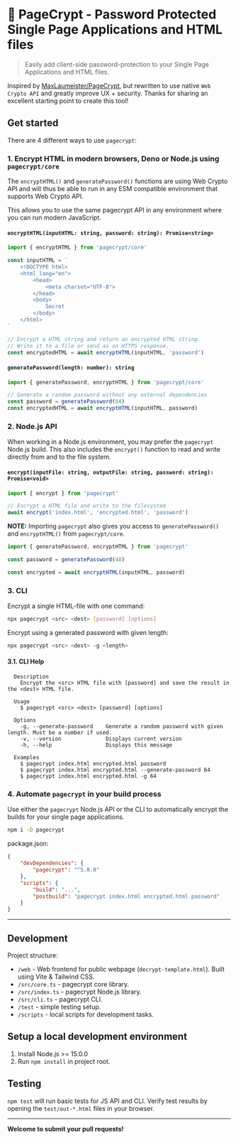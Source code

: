 # 🔐 PageCrypt - Password Protected Single Page Applications and HTML files

> Easily add client-side password-protection to your Single Page Applications and HTML files.

Inspired by [MaxLaumeister/PageCrypt](https://github.com/MaxLaumeister/PageCrypt), but rewritten to use native `Web Crypto API` and greatly improve UX + security. Thanks for sharing an excellent starting point to create this tool!

## Get started

There are 4 different ways to use `pagecrypt`:

### 1. Encrypt HTML in modern browsers, Deno or Node.js using `pagecrypt/core`

The `encryptHTML()` and `generatePassword()` functions are using Web Crypto API and will thus be able to run in any ESM compatible environment that supports Web Crypto API.

This allows you to use the same pagecrypt API in any environment where you can run modern JavaScript.

#### `encryptHTML(inputHTML: string, password: string): Promise<string>`

```js
import { encryptHTML } from 'pagecrypt/core'

const inputHTML = `
    <!DOCTYPE html>
    <html lang="en">
        <head>
            <meta charset="UTF-8">
        </head>
        <body>
            Secret
        </body>
    </html>
`

// Encrypt a HTML string and return an encrypted HTML string.
// Write it to a file or send as an HTTPS response.
const encryptedHTML = await encryptHTML(inputHTML, 'password')
```

#### `generatePassword(length: number): string`

```js
import { generatePassword, encryptHTML } from 'pagecrypt/core'

// Generate a random password without any external dependencies
const password = generatePassword(64)
const encryptedHTML = await encryptHTML(inputHTML, password)
```

### 2. Node.js API

When working in a Node.js environment, you may prefer the `pagecrypt` Node.js build. This also includes the `encrypt()` function to read and write directly from and to the file system.

#### `encrypt(inputFile: string, outputFile: string, password: string): Promise<void>`

```js
import { encrypt } from 'pagecrypt'

// Encrypt a HTML file and write to the filesystem
await encrypt('index.html', 'encrypted.html', 'password')
```

**NOTE:** Importing `pagecrypt` also gives you access to `generatePassword()` and `encryptHTML()` from `pagecrypt/core`.

```js
import { generatePassword, encryptHTML } from 'pagecrypt'

const password = generatePassword(48)

const encrypted = await encryptHTML(inputHTML, password)
```

### 3. CLI

Encrypt a single HTML-file with one command:

```sh
npx pagecrypt <src> <dest> [password] [options]
```

Encrypt using a generated password with given length:

```sh
npx pagecrypt <src> <dest> -g <length>
```

#### 3.1. CLI Help

```
  Description
    Encrypt the <src> HTML file with [password] and save the result in the <dest> HTML file.

  Usage
    $ pagecrypt <src> <dest> [password] [options]

  Options
    -g, --generate-password    Generate a random password with given length. Must be a number if used.
    -v, --version              Displays current version
    -h, --help                 Displays this message

  Examples
    $ pagecrypt index.html encrypted.html password
    $ pagecrypt index.html encrypted.html --generate-password 64
    $ pagecrypt index.html encrypted.html -g 64
```

### 4. Automate `pagecrypt` in your build process

Use either the `pagecrypt` Node.js API or the CLI to automatically encrypt the builds for your single page applications.

```sh
npm i -D pagecrypt
```

package.json:

```json
{
    "devDependencies": {
        "pagecrypt": "^5.0.0"
    },
    "scripts": {
        "build": "...",
        "postbuild": "pagecrypt index.html encrypted.html password"
    }
}
```

---

## Development

Project structure:

-   `/web` - Web frontend for public webpage (`decrypt-template.html`). Built using Vite & Tailwind CSS.
-   `/src/core.ts` - pagecrypt core library.
-   `/src/index.ts` - pagecrypt Node.js library.
-   `/src/cli.ts` - pagecrypt CLI.
-   `/test` - simple testing setup.
-   `/scripts` - local scripts for development tasks.

## Setup a local development environment

1.  Install Node.js >= 15.0.0
2.  Run `npm install` in project root.

## Testing

`npm test` will run basic tests for JS API and CLI. Verify test results by opening the `test/out-*.html` files in your browser.

---

**Welcome to submit your pull requests!**
